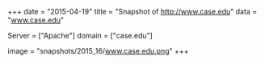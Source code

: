 
+++
date = "2015-04-19"
title = "Snapshot of http://www.case.edu"
data = "www.case.edu"

Server = ["Apache"]
domain = ["case.edu"]

  image = "snapshots/2015_16/www.case.edu.png"
+++
#
